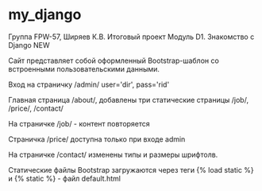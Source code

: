 # my_django

Группа FPW-57, Ширяев К.В. Итоговый проект Модуль D1. Знакомство с Django NEW 

Сайт представляет собой оформленный Bootstrap-шаблон со встроенными пользовательскими данными.

Вход на страничку /admin/ user='dir', pass='rid'

Главная страница /about/, добавлены три статические страницы /job/, /price/, /contact/

На страничке /job/ - контент повторяется

Страничка /price/ доступна только при входе admin

На страничке /contact/ изменены типы и размеры шрифтолв.

Статические файлы Bootstrap загружаются через теги {% load static %} и {% static %} - файл default.html
